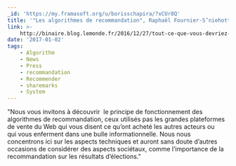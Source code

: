 ```yaml
---
_id: 'https://my.framasoft.org/u/borisschapira/?xCUr8Q'
title: '"Les algorithmes de recommandation", Raphaël Fournier-S’niehotta'
link: >-
    http://binaire.blog.lemonde.fr/2016/12/27/tout-ce-que-vous-devriez-savoir-sur-la-reco-ou-la-reco/
date: '2017-01-02'
tags:
    - Algorithm
    - News
    - Press
    - recommandation
    - Recommender
    - sharemarks
    - System
---
```


<div class="markdown"><p>&quot;Nous vous invitons à découvrir  le principe de fonctionnement des algorithmes de recommandation, ceux utilisés pas les grandes plateformes de vente du Web qui vous disent ce qu’ont acheté les autres acteurs ou qui vous enferment dans une bulle informationnelle. Nous nous concentrons ici sur les aspects techniques et auront sans doute d’autres occasions de considérer des aspects sociétaux, comme l’importance de la recommandation sur les résultats d’élections.&quot;
</p></div>
